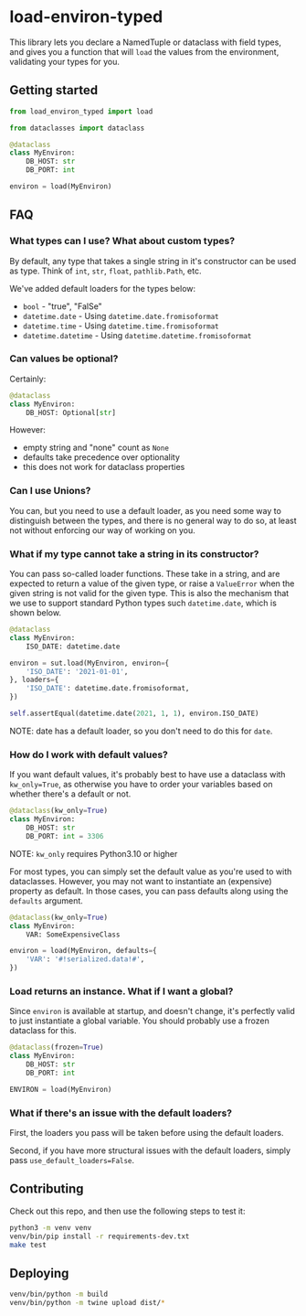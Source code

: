 # load-environ-typed

This library lets you declare a NamedTuple or dataclass with
field types, and gives you a function that will `load` the
values from the environment, validating your types for you.

## Getting started

```python
from load_environ_typed import load

from dataclasses import dataclass

@dataclass
class MyEnviron:
	DB_HOST: str
	DB_PORT: int

environ = load(MyEnviron)
```

## FAQ

### What types can I use? What about custom types?

By default, any type that takes a single string in it's constructor can be used
as type. Think of `int`, `str`, `float`, `pathlib.Path`, etc.

We've added default loaders for the types below:

- `bool` - "true", "FalSe"
- `datetime.date` - Using `datetime.date.fromisoformat`
- `datetime.time` - Using `datetime.time.fromisoformat`
- `datetime.datetime` - Using `datetime.datetime.fromisoformat`

### Can values be optional?

Certainly:

```python
@dataclass
class MyEnviron:
	DB_HOST: Optional[str]
```

However:

- empty string and "none" count as `None`
- defaults take precedence over optionality
- this does not work for dataclass properties

### Can I use Unions?

You can, but you need to use a default loader, as you need some
way to distinguish between the types, and there is no general
way to do so, at least not without enforcing our way of working on you.

### What if my type cannot take a string in its constructor?

You can pass so-called loader functions. These take in a string, and are
expected to return a value of the given type, or raise a `ValueError` when
the given string is not valid for the given type. This is also the
mechanism that we use to support standard Python types such `datetime.date`,
which is shown below.

```python
@dataclass
class MyEnviron:
    ISO_DATE: datetime.date

environ = sut.load(MyEnviron, environ={
    'ISO_DATE': '2021-01-01',
}, loaders={
    'ISO_DATE': datetime.date.fromisoformat,
})

self.assertEqual(datetime.date(2021, 1, 1), environ.ISO_DATE)
```

NOTE: date has a default loader, so you don't need to do this for `date`.

### How do I work with default values?

If you want default values, it's probably best to have use a dataclass
with `kw_only=True`, as otherwise you have to order your variables based
on whether there's a default or not.

```python
@dataclass(kw_only=True)
class MyEnviron:
	DB_HOST: str
	DB_PORT: int = 3306
```

NOTE: `kw_only` requires Python3.10 or higher

For most types, you can simply set the default value as you're used to
with dataclasses. However, you may not want to instantiate an (expensive)
property as default. In those cases, you can pass defaults along using
the `defaults` argument.

```python
@dataclass(kw_only=True)
class MyEnviron:
	VAR: SomeExpensiveClass

environ = load(MyEnviron, defaults={
	'VAR': '#!serialized.data!#',
})
```

### Load returns an instance. What if I want a global?

Since `environ` is available at startup, and doesn't change, it's perfectly
valid to just instantiate a global variable. You should probably use a
frozen dataclass for this.

```python
@dataclass(frozen=True)
class MyEnviron:
	DB_HOST: str
	DB_PORT: int

ENVIRON = load(MyEnviron)
```

### What if there's an issue with the default loaders?

First, the loaders you pass will be taken before using the default loaders.

Second, if you have more structural issues with the default loaders, simply
pass `use_default_loaders=False`.

## Contributing

Check out this repo, and then use the following steps to test it:

```sh
python3 -m venv venv
venv/bin/pip install -r requirements-dev.txt
make test
```

## Deploying

```sh
venv/bin/python -m build
venv/bin/python -m twine upload dist/*
```
